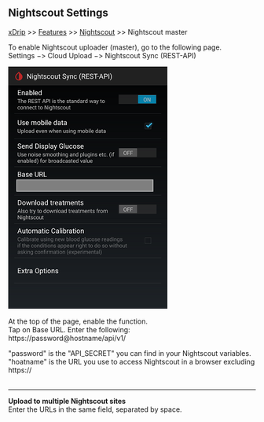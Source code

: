 ## Nightscout Settings
[xDrip](../README.md) >> [Features](./Features_page) >> [Nightscout](Nightscout_page.md) >> Nightscout master
  
To enable Nightscout uploader (master), go to the following page.  
Settings &#8722;> Cloud Upload &#8722;> Nightscout Sync (REST-API)  
  
![](./images/NightscoutPage.png)  

At the top of the page, enable the function.  
Tap on Base URL.  Enter the following:  
https<nolink>://password@hostname/api/v1/  

"password" is the "API_SECRET" you can find in your Nightscout variables.  
"hoatname" is the URL you use to access Nightscout in a browser excluding https<nolink>://  
<br/>  
  
---  
  
**Upload to multiple Nightscout sites**  
Enter the URLs in the same field, separated by space.  
  
